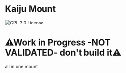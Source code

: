 # Kaiju Mount
![GPL 3.0 License](https://img.shields.io/badge/GitHub-GPL--3.0-informational)

# ⚠Work in Progress -NOT VALIDATED- don't build it⚠

 all in one mount
